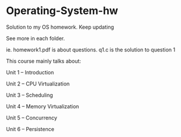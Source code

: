 # Operating-System-hw
Solution to my OS homework. Keep updating

See more in each folder.

ie. homework1.pdf is about questions.
q1.c is the solution to question 1

This course mainly talks about:

Unit 1 – Introduction

Unit 2 – CPU Virtualization

Unit 3 – Scheduling

Unit 4 – Memory Virtualization

Unit 5 – Concurrency

Unit 6 – Persistence


